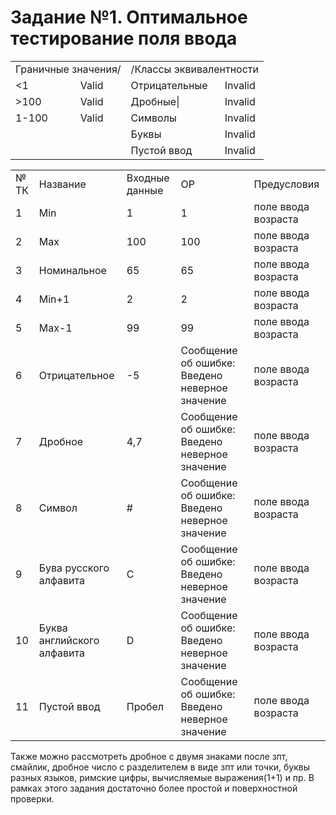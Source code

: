 # Задание №1. Оптимальное тестирование поля ввода
<table>
	<tbody>
		<tr>
			<td colspan="2">Граничные значения/</td>
			<td colspan="2">/Классы эквивалентности</td>
		</tr>
		<tr>
			<td><1 </td>
			<td> Valid</td>
			<td>Отрицательные </td>
			<td>  Invalid</td>
		</tr>
		<tr>
			<td>>100 </td>
			<td>  Valid</td>
			<td>Дробные|</td>
			<td> Invalid</td>
		</tr>
		<tr>
			<td> 1-100 </td>
			<td> Valid </td>
			<td>Символы</td>
			<td> Invalid</td>
		</tr>
		<tr>
			<td></td>
			<td></td>
			<td>Буквы</td>
			<td> Invalid</td>
		</tr>
		<tr>
			<td></td>
			<td></td>
			<td>Пустой ввод</td>
			<td> Invalid</td>
		</tr>
	</tbody>
</table>                         

<table>
	<tbody>
		<tr>
			<td>№ ТК</td>
			<td>Название</td>
			<td>Входные данные</td>
			<td>ОР</td>
			<td>Предусловия</td>
		</tr>
		<tr>
			<td>1</td>
			<td>Min </td>
			<td>1</td>
			<td>1</td>
			<td>поле ввода возраста</td>
		</tr>
		<tr>
			<td>2</td>
			<td>Max</td>
			<td>100</td>
			<td>100</td>
			<td>поле ввода возраста</td>
		</tr>
		<tr>
			<td>3</td>
			<td>Номинальное</td>
			<td>65</td>
			<td>65</td>
			<td>поле ввода возраста</td>
		</tr>
		<tr>
			<td>4</td>
			<td>Min+1  </td>
			<td>2</td>
			<td>2</td>
			<td>поле ввода возраста</td>
		</tr>
		<tr>
			<td>5</td>
			<td>Max-1</td>
			<td>99</td>
			<td>99</td>
			<td>поле ввода возраста</td>
		</tr>
		<tr>
			<td>6</td>
			<td>Отрицательное</td>
			<td>-5</td>
			<td>Сообщение об ошибке: Введено неверное значение</td>
			<td>поле ввода возраста</td>
		</tr>
		<tr>
			<td>7</td>
			<td>Дробное</td>
			<td>4,7</td>
			<td>Сообщение об ошибке: Введено неверное значение</td>
			<td>поле ввода возраста</td>
		</tr>
		<tr>
			<td>8</td>
			<td>Символ  </td>
			<td>#</td>
			<td>Сообщение об ошибке: Введено неверное значение</td>
			<td>поле ввода возраста</td>
		</tr>
		<tr>
			<td>9</td>
			<td>Бува русского алфавита</td>
			<td>C</td>
			<td>Сообщение об ошибке: Введено неверное значение</td>
			<td>поле ввода возраста</td>
		</tr>
		<tr>
			<td>10</td>
			<td>Буква английского алфавита</td>
			<td>D</td>
			<td>Сообщение об ошибке: Введено неверное значение</td>
			<td>поле ввода возраста</td>
		</tr>
		<tr>
			<td>11</td>
			<td>Пустой ввод</td>
			<td>Пробел</td>
			<td>Сообщение об ошибке: Введено неверное значение</td>
			<td>поле ввода возраста</td>
		</tr>
	</tbody>
</table>


Также можно рассмотреть дробное с двумя знаками после зпт, смайлик, дробное число с разделителем в виде зпт или точки, буквы разных языков, римские цифры, вычисляемые выражения(1+1) и пр. В рамках этого задания достаточно более простой и поверхностной проверки.
